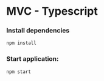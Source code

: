# MVC - Typescript

### Install dependencies

```sh
npm install
```

### Start application: 

```sh
npm start
```

#
